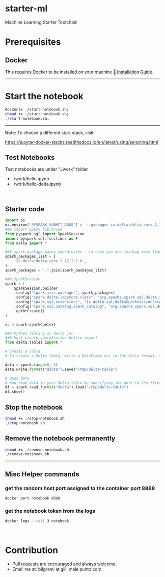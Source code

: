 # starter-ml
Machine Learning Starter Toolchain
<br>

# Prerequisites
## Docker
This requires Docker to be installed on your machine [📖 Installation Guide](https://docs.docker.com/get-docker/#supported-platforms).

---


# Start the notebook
```bash
dos2unix ./start-notebook.sh;
chmod +x ./start-notebook.sh;
./start-notebook.sh;
```
---
Note: To choose a different start stack, visit 

https://jupyter-docker-stacks.readthedocs.io/en/latest/using/selecting.html

## Test Notebooks

Test notebooks are under "./work" folder 

- ./work/hello.ipynb
- ./work/hello-delta.ipynb

<br/>

## Starter code

```python
import os
os.environ['PYSPARK_SUBMIT_ARGS'] = '--packages io.delta:delta-core_2.12:2.2.0 --conf spark.sql.extensions=io.delta.sql.DeltaSparkSessionExtension --conf spark.sql.catalog.spark_catalog=org.apache.spark.sql.delta.catalog.DeltaCatalog pyspark-shell'
### import Spark libraries
from pyspark.sql import SparkSession
import pyspark.sql.functions as F
from delta import *

### spark package maven coordinates - in case you are loading more than just delta
spark_packages_list = [
    'io.delta:delta-core_2.12:2.2.0',
]
spark_packages = ",".join(spark_packages_list)

### SparkSession 
spark = (
    SparkSession.builder
    .config("spark.jars.packages", spark_packages)
    .config("spark.delta.logStore.class", "org.apache.spark.sql.delta.storage.S3SingleDriverLogStore")
    .config("spark.sql.extensions", "io.delta.sql.DeltaSparkSessionExtension")
    .config("spark.sql.catalog.spark_catalog", "org.apache.spark.sql.delta.catalog.DeltaCatalog") 
    .getOrCreate()
)

sc = spark.sparkContext

### Python library in delta jar. 
### Must create sparkSession before import
from delta.tables import *

# Create a table
# To create a Delta table, write a DataFrame out in the delta format. You can use existing Spark SQL code and change the format from parquet, csv, json, and so on, to delta.

data = spark.range(0, 5)
data.write.format("delta").save("/tmp/delta-table")

# Read data 
# You read data in your Delta table by specifying the path to the files "/tmp/delta-table":
df = spark.read.format("delta").load("/tmp/delta-table")
df.show()
```
## Stop the notebook 

```bash
chmod +x ./stop-notebook.sh
./stop-notebook.sh

```

## Remove the notebook permanently
```bash
chmod +x ./remove-notebook.sh
./remove-notebook.sh
```
---

## Misc Helper commands
### get the random host port assigned to the container port 8888
```bash
docker port notebook 8888
```
### get the notebook token from the logs
```bash
docker logs --tail 3 notebook
```

<br>

# Contribution
- Pull requests are encouraged and always welcome.
- Email me at: bilgrami at giiii male punto com
